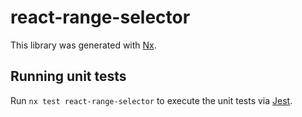 # react-range-selector

This library was generated with [Nx](https://nx.dev).

## Running unit tests

Run `nx test react-range-selector` to execute the unit tests via [Jest](https://jestjs.io).
